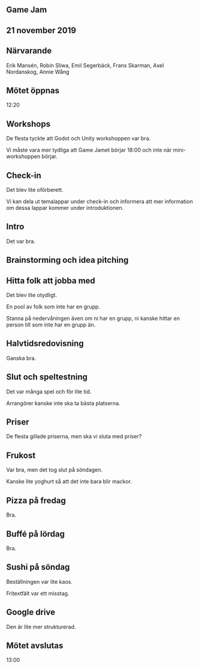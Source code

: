 ## Game Jam
## 21 november 2019

## Närvarande
Erik Mansén, Robin Sliwa, Emil Segerbäck, Frans Skarman, Axel Nordanskog, Annie Wång

## Mötet öppnas
12:20

## Workshops
De flesta tyckte att Godot och Unity workshoppen var bra.

Vi måste vara mer tydliga att Game Jamet börjar 18:00 och inte när mini-workshoppen börjar.

## Check-in
Det blev lite oförberett.

Vi kan dela ut temalappar under check-in och informera att mer information om dessa lappar kommer under introduktionen.

## Intro
Det var bra.

## Brainstorming och idea pitching

## Hitta folk att jobba med
Det blev lite otydligt.

En pool av folk som inte har en grupp. 

Stanna på nedervåningen även om ni har en grupp, ni kanske hittar en person till som inte har en grupp än.

## Halvtidsredovisning
Ganska bra.

## Slut och speltestning
Det var många spel och för lite tid.

Arrangörer kanske inte ska ta bästa platserna.

## Priser
De flesta gillade priserna, men ska vi sluta med priser?

## Frukost
Var bra, men det tog slut på söndagen.

Kanske lite yoghurt så att det inte bara blir mackor.

## Pizza på fredag
Bra.

## Buffé på lördag
Bra.

## Sushi på söndag
Beställningen var lite kaos.

Fritextfält var ett misstag.

## Google drive
Den är lite mer strukturerad.

## Mötet avslutas
13:00
